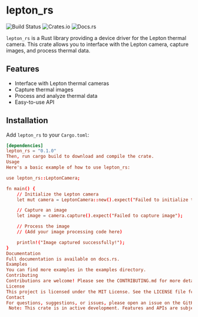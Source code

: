# lepton_rs

![Build Status](https://github.com/KennethPrice288/lepton_rs/actions/workflows/ci.yml/badge.svg)
![Crates.io](https://img.shields.io/crates/v/lepton_rs)
![Docs.rs](https://docs.rs/lepton_rs/badge.svg)

`lepton_rs` is a Rust library providing a device driver for the Lepton thermal camera. This crate allows you to interface with the Lepton camera, capture images, and process thermal data.

## Features

-  Interface with Lepton thermal cameras
-  Capture thermal images
-  Process and analyze thermal data
-  Easy-to-use API

## Installation

Add `lepton_rs` to your `Cargo.toml`:

```toml
[dependencies]
lepton_rs = "0.1.0"
Then, run cargo build to download and compile the crate.
Usage
Here's a basic example of how to use lepton_rs:

use lepton_rs::LeptonCamera;

fn main() {
    // Initialize the Lepton camera
    let mut camera = LeptonCamera::new().expect("Failed to initialize the camera");

    // Capture an image
    let image = camera.capture().expect("Failed to capture image");

    // Process the image
    // (Add your image processing code here)

    println!("Image captured successfully!");
}
Documentation
Full documentation is available on docs.rs.
Examples
You can find more examples in the examples directory.
Contributing
Contributions are welcome! Please see the CONTRIBUTING.md for more details.
License
This project is licensed under the MIT License. See the LICENSE file for details.
Contact
For questions, suggestions, or issues, please open an issue on the GitHub repository.
￼Note: This crate is in active development. Features and APIs are subject to change.

